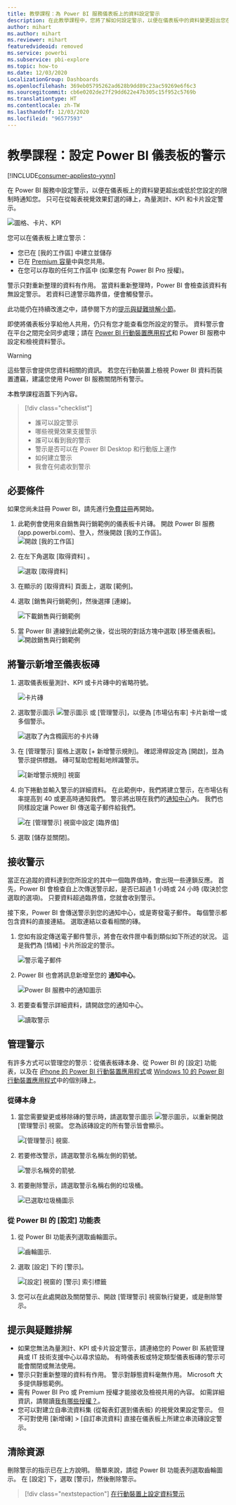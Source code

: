 ```yaml
---
title: 教學課程：為 Power BI 服務儀表板上的資料設定警示
description: 在此教學課程中，您將了解如何設定警示，以便在儀表板中的資料變更超出您在 Microsoft Power BI 服務中所設定的限制時通知您。
author: mihart
ms.author: mihart
ms.reviewer: mihart
featuredvideoid: removed
ms.service: powerbi
ms.subservice: pbi-explore
ms.topic: how-to
ms.date: 12/03/2020
LocalizationGroup: Dashboards
ms.openlocfilehash: 369eb05795262ad628b9dd89c23ac59269e6f6c3
ms.sourcegitcommit: cb6e0202de27f29dd622e47b305c15f952c5769b
ms.translationtype: HT
ms.contentlocale: zh-TW
ms.lasthandoff: 12/03/2020
ms.locfileid: "96577593"
---
```

# <a name="tutorial-set-alerts-on-power-bi-dashboards"></a>教學課程：設定 Power BI 儀表板的警示

[!INCLUDE[consumer-appliesto-yynn](../includes/consumer-appliesto-yynn.md)]


在 Power BI 服務中設定警示，以便在儀表板上的資料變更超出或低於您設定的限制時通知您。 只可在從報表視覺效果釘選的磚上，為量測計、KPI 和卡片設定警示。 

![圖格、卡片、KPI](media/end-user-alerts/card-gauge-kpi.png)

您可以在儀表板上建立警示：
- 您已在 [我的工作區] 中建立並儲存
- 已在 [Premium 容量](end-user-license.md)中與您共用。 
- 在您可以存取的任何工作區中 (如果您有 Power BI Pro 授權)。    

警示只對重新整理的資料有作用。 當資料重新整理時，Power BI 會檢查該資料有無設定警示。 若資料已達警示臨界值，便會觸發警示。 

此功能仍在持續改進之中，請參閱下方的[提示與疑難排解小節](#tips-and-troubleshooting)。



即使將儀表板分享給他人共用，仍只有您才能查看您所設定的警示。 資料警示會在平台之間完全同步處理；請在 [ Power BI 行動裝置應用程式](mobile/mobile-set-data-alerts-in-the-mobile-apps.md)和 Power BI 服務中設定和檢視資料警示。 

> [!WARNING]
> 這些警示會提供您資料相關的資訊。 若您在行動裝置上檢視 Power BI 資料而裝置遭竊，建議您使用 Power BI 服務關閉所有警示。
> 

本教學課程涵蓋下列內容。
> [!div class="checklist"]
> * 誰可以設定警示
> * 哪些視覺效果支援警示
> * 誰可以看到我的警示
> * 警示是否可以在 Power BI Desktop 和行動版上運作
> * 如何建立警示
> * 我會在何處收到警示

## <a name="prerequisites"></a>必要條件

如果您尚未註冊 Power BI，請先進行[免費註冊](https://app.powerbi.com/signupredirect?pbi_source=web)再開始。

1. 此範例會使用來自銷售與行銷範例的儀表板卡片磚。 開啟 Power BI 服務 (app.powerbi.com)、登入，然後開啟 [我的工作區]。    
    ![開啟 [我的工作區]](media//end-user-alerts/power-bi-my-workspace.png)

2. 在左下角選取 [取得資料]  。

    ![選取 [取得資料]](media//end-user-alerts/power-bi-get-data.png)

3. 在顯示的 [取得資料] 頁面上，選取 [範例]。

4. 選取 [銷售與行銷範例]，然後選擇 [連線]。

    ![下載銷售與行銷範例](media//end-user-alerts/power-bi-sample.png)

5. 當 Power BI 連線到此範例之後，從出現的對話方塊中選取 [移至儀表板]。     
    ![開啟銷售與行銷範例](media//end-user-alerts/power-bi-go-to-dashboard.png)

## <a name="add-an-alert-to-a-dashboard-tile"></a>將警示新增至儀表板磚

1. 選取儀表板量測計、KPI 或卡片磚中的省略符號。
   
   ![卡片磚](media/end-user-alerts/power-bi-card.png)

2. 選取警示圖示 ![警示圖示](media/end-user-alerts/power-bi-alert-icon.png) 或 [管理警示]，以便為 [市場佔有率] 卡片新增一或多個警示。

   ![選取了內含橢圓形的卡片磚](media/end-user-alerts/power-bi-manage.png)

   
1. 在 [管理警示] 窗格上選取 [+ 新增警示規則]。  確認滑桿設定為 [開啟]，並為警示提供標題。 磚可幫助您輕鬆地辨識警示。
   
   ![[新增警示規則] 視窗](media/end-user-alerts/power-bi-alert-manage.png)
4. 向下捲動並輸入警示的詳細資料。  在此範例中，我們將建立警示，在市場佔有率提高到 40 或更高時通知我們。 警示將出現在我們的[通知中心](end-user-notification-center.md)內。 我們也同樣設定讓 Power BI 傳送電子郵件給我們。
   
   ![在 [管理警示] 視窗中設定 [臨界值]](media/end-user-alerts/power-bi-manage-alert-detail.png)

5. 選取 [儲存並關閉]。
 


   > 

## <a name="receiving-alerts"></a>接收警示
當正在追蹤的資料達到您所設定的其中一個臨界值時，會出現一些連鎖反應。 首先，Power BI 會檢查自上次傳送警示起，是否已超過 1 小時或 24 小時 (取決於您選取的選項)。 只要資料超過臨界值，您就會收到警示。

接下來，Power BI 會傳送警示到您的通知中心，或是寄發電子郵件。 每個警示都包含資料的直接連結。 選取連結以查看相關的磚。  

1. 您如有設定傳送電子郵件警示，將會在收件匣中看到類似如下所述的狀況。 這是我們為 [情緒] 卡片所設定的警示。
   
   ![警示電子郵件](media/end-user-alerts/power-bi-email.png)
2. Power BI 也會將訊息新增至您的 **通知中心**。
   
   ![Power BI 服務中的通知圖示](media/end-user-alerts/power-bi-task.png)
3. 若要查看警示詳細資料，請開啟您的通知中心。
   
    ![讀取警示](media/end-user-alerts/power-bi-notifications.png)
   
  

## <a name="managing-alerts"></a>管理警示

有許多方式可以管理您的警示：從儀表板磚本身、從 Power BI 的 [設定] 功能表，以及在 [iPhone 的 Power BI 行動裝置應用程式](mobile/mobile-set-data-alerts-in-the-mobile-apps.md)或 [Windows 10 的 Power BI 行動裝置應用程式](mobile/mobile-set-data-alerts-in-the-mobile-apps.md)中的個別磚上。

### <a name="from-the-tile-itself"></a>從磚本身

1. 當您需要變更或移除磚的警示時，請選取警示圖示 ![警示圖示](media/end-user-alerts/power-bi-alert-icon.png)，以重新開啟 [管理警示] 視窗。 您為該磚設定的所有警示皆會顯示。
   
    ![[管理警示] 視窗](media/end-user-alerts/power-bi-manage-alert.png).
2. 若要修改警示，請選取警示名稱左側的箭號。
   
    ![警示名稱旁的箭號](media/end-user-alerts/power-bi-alert-modify.png).
3. 若要刪除警示，請選取警示名稱右側的垃圾桶。
   
      ![已選取垃圾桶圖示](media/end-user-alerts/power-bi-delete.png)

### <a name="from-the-power-bi-settings-menu"></a>從 Power BI 的 [設定] 功能表

1. 從 Power BI 功能表列選取齒輪圖示。
   
    ![齒輪圖示](media/end-user-alerts/power-bi-gear-icon.png).
2. 選取 [設定] 下的 [警示]。
   
    ![[設定] 視窗的 [警示] 索引標籤](media/end-user-alerts/power-bi-settings.png)
3. 您可以在此處開啟及關閉警示、開啟 [管理警示] 視窗執行變更，或是刪除警示。

## <a name="tips-and-troubleshooting"></a>提示與疑難排解 

* 如果您無法為量測計、KPI 或卡片設定警示，請連絡您的 Power BI 系統管理員或 IT 技術支援中心以尋求協助。 有時儀表板或特定類型儀表板磚的警示可能會關閉或無法使用。
* 警示只對重新整理的資料有作用。 警示對靜態資料毫無作用。 Microsoft 大多提供靜態範例。 
* 需有 Power BI Pro 或 Premium 授權才能接收及檢視共用的內容。 如需詳細資訊，請閱讀[我有哪些授權？](end-user-license.md)。
* 您可以對建立自串流資料集 (從報表釘選到儀表板) 的視覺效果設定警示。 但不可對使用 [新增磚] > [自訂串流資料] 直接在儀表板上所建立串流磚設定警示。


## <a name="clean-up-resources"></a>清除資源
刪除警示的指示已在上方說明。 簡單來說，請從 Power BI 功能表列選取齒輪圖示。 在 [設定] 下，選取 [警示]，然後刪除警示。

> [!div class="nextstepaction"]
> [在行動裝置上設定資料警示](mobile/mobile-set-data-alerts-in-the-mobile-apps.md)



